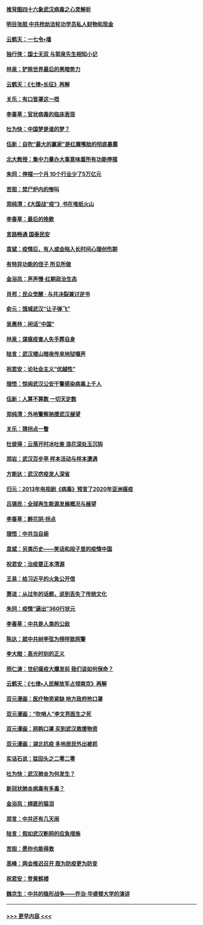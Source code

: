 #### [推背图四十六象武汉病毒之心灵解析](../pages/nsc993/n11911761.md?t=03040431) 
#### [明目张胆 中共抢劫法轮功学员私人财物和现金](../pages/nsc993/n11910262.md?t=03040431) 
#### [云鹤天：一七令▪墙](../pages/nsc993/n11910627.md?t=03040431) 
#### [独行侠：国士无双 与郭泉先生相知小记](../pages/nsc993/n11910613.md?t=03040431) 
#### [林泉：铲除世界最后的黑暗势力](../pages/nsc993/n11909320.md?t=03040431) 
#### [云鹤天：《七律▪长征》再解](../pages/nsc993/n11909327.md?t=03040431) 
#### [关乐：有口皆罩这一捂](../pages/nsc993/n11908393.md?t=03040431) 
#### [李春草：官状病毒的临床表现](../pages/nsc993/n11908339.md?t=03040431) 
#### [吐为快：中国梦是谁的梦？](../pages/nsc993/n11906564.md?t=03040431) 
#### [伍新：自吹“最大的赢家”是红魔嘴脸的彻底暴露](../pages/nsc993/n11906407.md?t=03040431) 
#### [北大教授：集中力量办大事意味着所有功能停摆](../pages/nsc993/n11904800.md?t=03040431) 
#### [朱同：停摆一个月 10个行业少了5万亿元](../pages/nsc993/n11904498.md?t=03040431) 
#### [苦胆：焚尸炉内的惨叫](../pages/nsc993/n11904479.md?t=03040431) 
#### [郑纯清：《大国战“疫”》书在堆纸火山](../pages/nsc993/n11904450.md?t=03040431) 
#### [李春草：最后的挽歌](../pages/nsc993/n11904441.md?t=03040431) 
#### [言路畅通 国泰民安](../pages/nsc993/n11904222.md?t=03040431) 
#### [袁斌：疫情后，有人或会陷入长时间心理创伤期](../pages/nsc993/n11901514.md?t=03040431) 
#### [有特异功能的侄子 所见所做](../pages/nsc993/n11901154.md?t=03040431) 
#### [金浴凤：声声慢‧红朝政治生态](../pages/nsc993/n11899553.md?t=03040431) 
#### [肖邦：民众觉醒 · 与共决裂兼讨逆书](../pages/nsc993/n11898435.md?t=03040431) 
#### [俞元：饿城武汉“让子弹飞”](../pages/nsc993/n11898344.md?t=03040431) 
#### [吴惠林：闲话“中国”](../pages/nsc993/n11898182.md?t=03040431) 
#### [林泉：谋瘟疫害人失手葬自身](../pages/nsc993/n11897892.md?t=03040431) 
#### [陆言：武汉楼山暗夜传来地狱嚎声](../pages/nsc993/n11897033.md?t=03040431) 
#### [祝君安：论社会主义“优越性”](../pages/nsc993/n11897005.md?t=03040431) 
#### [理悟：惊闻武汉公安干警感染病毒上千人](../pages/nsc993/n11896947.md?t=03040431) 
#### [伍新：人算不算数 一切天定数](../pages/nsc993/n11893372.md?t=03040431) 
#### [郑纯清：外地警察驰援武汉展望](../pages/nsc993/n11893115.md?t=03040431) 
#### [关乐：猜拐点一瞥](../pages/nsc993/n11893020.md?t=03040431) 
#### [杜彼得：云落开时冰吐鉴 浪花深处玉沉钩](../pages/nsc993/n11892107.md?t=03040431) 
#### [郑岩：武汉百步亭 样本活动与样本遭遇](../pages/nsc993/n11892310.md?t=03040431) 
#### [方能达：武汉疠疫发人深省](../pages/nsc993/n11891376.md?t=03040431) 
#### [归元：2013年电视剧《病毒》预言了2020年亚洲瘟疫](../pages/nsc993/n11891126.md?t=03040431) 
#### [吕锡民：全球再生能源发展概况与展望](../pages/nsc993/n11890613.md?t=03040431) 
#### [李春草：醉花阴·拐点](../pages/nsc993/n11890567.md?t=03040431) 
#### [理悟：中共当自毙](../pages/nsc993/n11890559.md?t=03040431) 
#### [袁斌：另类历史——笑话和段子里的疫情中国](../pages/nsc993/n11889243.md?t=03040431) 
#### [祝君安：治疫要正本清源](../pages/nsc993/n11889085.md?t=03040431) 
#### [王易：给习近平的火急公开信](../pages/nsc993/n11888225.md?t=03040431) 
#### [萧进：从过年的话题，说到丢失了传统文化](../pages/nsc993/n11887732.md?t=03040431) 
#### [朱同：疫情“逼出”360行状元](../pages/nsc993/n11887678.md?t=03040431) 
#### [李春草：中共是人类的公敌](../pages/nsc993/n11887656.md?t=03040431) 
#### [陈达：就中共树李弦为榜样致网警](../pages/nsc993/n11887625.md?t=03040431) 
#### [李大眼：高光时刻的正义](../pages/nsc993/n11887585.md?t=03040431) 
#### [邢仁涛：世纪瘟疫大爆发前 我们该如何保命？](../pages/nsc993/n11887535.md?t=03040431) 
#### [云鹤天：《七律▪人民解放军占领南京》再解](../pages/nsc993/n11887524.md?t=03040431) 
#### [双元漫画：医疗物资紧缺 地方政府抢口罩](../pages/nsc993/n11884744.md?t=03040431) 
#### [双元漫画：“吹哨人”李文亮医生之死](../pages/nsc993/n11884705.md?t=03040431) 
#### [双元漫画：网购口罩 买到武汉救援物资](../pages/nsc993/n11884670.md?t=03040431) 
#### [双元漫画：湖北抗疫 多地居民外出被抓](../pages/nsc993/n11884643.md?t=03040431) 
#### [实话石说：猛回头之二零二零](../pages/nsc993/n11883968.md?t=03040431) 
#### [吐为快：武汉肺炎为何发生？](../pages/nsc993/n11882180.md?t=03040431) 
#### [新冠状肺炎病毒有多毒？](../pages/nsc993/n11881790.md?t=03040431) 
#### [金浴凤：绑匪的猫泪](../pages/nsc993/n11880664.md?t=03040431) 
#### [郑言：中共还有几天闹](../pages/nsc993/n11880645.md?t=03040431) 
#### [陆言：假如武汉断网的应急措施](../pages/nsc993/n11880619.md?t=03040431) 
#### [苦胆：愿你也能得救](../pages/nsc993/n11880601.md?t=03040431) 
#### [高峰：两会推迟召开  既为防疫更为防变](../pages/nsc993/n11879977.md?t=03040431) 
#### [祝君安：登黄鹤楼](../pages/nsc993/n11880583.md?t=03040431) 
#### [魏京生：中共的隐形战争——乔治‧华盛顿大学的演讲](../pages/nsc993/n11879765.md?t=03040431) 

----
#### [ >>> 更早内容 <<< ](../indexes/nsc993-earlier.md)
